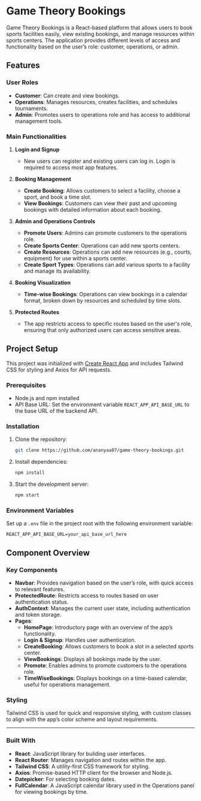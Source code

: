 # Game Theory Bookings

Game Theory Bookings is a React-based platform that allows users to book sports facilities easily, view existing bookings, and manage resources within sports centers. The application provides different levels of access and functionality based on the user’s role: customer, operations, or admin.

## Features

### User Roles
- **Customer**: Can create and view bookings.
- **Operations**: Manages resources, creates facilities, and schedules tournaments.
- **Admin**: Promotes users to operations role and has access to additional management tools.

### Main Functionalities
1. **Login and Signup**  
   - New users can register and existing users can log in. Login is required to access most app features.

2. **Booking Management**
   - **Create Booking**: Allows customers to select a facility, choose a sport, and book a time slot.
   - **View Bookings**: Customers can view their past and upcoming bookings with detailed information about each booking.

3. **Admin and Operations Controls**
   - **Promote Users**: Admins can promote customers to the operations role.
   - **Create Sports Center**: Operations can add new sports centers.
   - **Create Resources**: Operations can add new resources (e.g., courts, equipment) for use within a sports center.
   - **Create Sport Types**: Operations can add various sports to a facility and manage its availability.

4. **Booking Visualization**
   - **Time-wise Bookings**: Operations can view bookings in a calendar format, broken down by resources and scheduled by time slots.

5. **Protected Routes**
   - The app restricts access to specific routes based on the user's role, ensuring that only authorized users can access sensitive areas.

## Project Setup

This project was initialized with [Create React App](https://github.com/facebook/create-react-app) and includes Tailwind CSS for styling and Axios for API requests.

### Prerequisites

- Node.js and npm installed
- API Base URL: Set the environment variable `REACT_APP_API_BASE_URL` to the base URL of the backend API.

### Installation

1. Clone the repository:
   ```bash
   git clone https://github.com/ananyaa07/game-theory-bookings.git
   ```
2. Install dependencies:
   ```bash
   npm install
   ```
3. Start the development server:
   ```bash
   npm start
   ```

### Environment Variables

Set up a `.env` file in the project root with the following environment variable:
```
REACT_APP_API_BASE_URL=your_api_base_url_here
```

## Component Overview

### Key Components

- **Navbar**: Provides navigation based on the user’s role, with quick access to relevant features.
- **ProtectedRoute**: Restricts access to routes based on user authentication status.
- **AuthContext**: Manages the current user state, including authentication and token storage.
- **Pages**:
   - **HomePage**: Introductory page with an overview of the app’s functionality.
   - **Login & Signup**: Handles user authentication.
   - **CreateBooking**: Allows customers to book a slot in a selected sports center.
   - **ViewBookings**: Displays all bookings made by the user.
   - **Promote**: Enables admins to promote customers to the operations role.
   - **TimeWiseBookings**: Displays bookings on a time-based calendar, useful for operations management.

### Styling

Tailwind CSS is used for quick and responsive styling, with custom classes to align with the app’s color scheme and layout requirements.

---

### Built With

- **React**: JavaScript library for building user interfaces.
- **React Router**: Manages navigation and routes within the app.
- **Tailwind CSS**: A utility-first CSS framework for styling.
- **Axios**: Promise-based HTTP client for the browser and Node.js.
- **Datepicker**: For selecting booking dates.
- **FullCalendar**: A JavaScript calendar library used in the Operations panel for viewing bookings by time.


